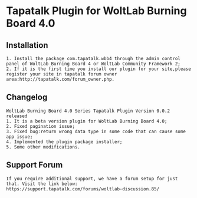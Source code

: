 Tapatalk Plugin for WoltLab Burning Board 4.0
===============================

Installation
-------------
    1. Install the package com.tapatalk.wbb4 through the admin control panel of WoltLab Burning Board 4 or WoltLab Community Framework 2;
    2. If it is the first time you install our plugin for your site,please register your site in tapatalk forum owner area:http://tapatalk.com/forum_owner.php.

Changelog
-------------
    WoltLab Burning Board 4.0 Series Tapatalk Plugin Version 0.0.2 released  
    1. It is a beta version plugin for WoltLab Burning Board 4.0;
    2. Fixed pagination issue;
    3. Fixed bug:return wrong data type in some code that can cause some app issue;
    4. Implemented the plugin package installer;
    5. Some other modifications.

Support Forum
-------------
    If you require additional support, we have a forum setup for just that. Visit the link below:
    https://support.tapatalk.com/forums/woltlab-discussion.85/
